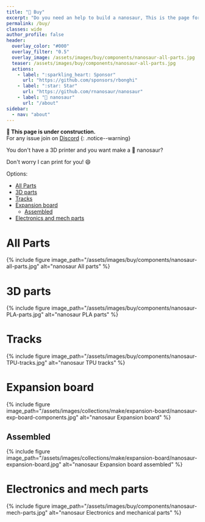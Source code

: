 ```yaml
---
title: "🛒 Buy"
excerpt: "Do you need an help to build a nanosaur, This is the page for you!"
permalink: /buy/
classes: wide
author_profile: false
header:
  overlay_color: "#000"
  overlay_filter: "0.5"
  overlay_image: /assets/images/buy/components/nanosaur-all-parts.jpg
  teaser: /assets/images/buy/components/nanosaur-all-parts.jpg
  actions:
    - label: ":sparkling_heart: Sponsor"
      url: "https://github.com/sponsors/rbonghi"
    - label: ":star: Star"
      url: "https://github.com/rnanosaur/nanosaur"
    - label: "🦕 nanosaur"
      url: "/about"
sidebar:
  - nav: "about"
---
```


**:construction: This page is under construction.**<br/>For any issue join on [Discord](https://discord.gg/NSrC52P5mw)
{: .notice--warning}

You don't have a 3D printer and you want make a 🦕 nanosaur?

Don't worry I can print for you! :smile:

Options:

- [All Parts](#all-parts)
- [3D parts](#3d-parts)
- [Tracks](#tracks)
- [Expansion board](#expansion-board)
  - [Assembled](#assembled)
- [Electronics and mech parts](#electronics-and-mech-parts)

# All Parts

{% include figure image_path="/assets/images/buy/components/nanosaur-all-parts.jpg" alt="nanosaur All parts" %}

# 3D parts

{% include figure image_path="/assets/images/buy/components/nanosaur-PLA-parts.jpg" alt="nanosaur PLA parts" %}

# Tracks

{% include figure image_path="/assets/images/buy/components/nanosaur-TPU-tracks.jpg" alt="nanosaur TPU tracks" %}

# Expansion board

{% include figure image_path="/assets/images/collections/make/expansion-board/nanosaur-exp-board-components.jpg" alt="nanosaur Expansion board" %}

## Assembled

{% include figure image_path="/assets/images/collections/make/expansion-board/nanosaur-expansion-board.jpg" alt="nanosaur Expansion board assembled" %}

# Electronics and mech parts

{% include figure image_path="/assets/images/buy/components/nanosaur-mech-parts.jpg" alt="nanosaur Electronics and mechanical parts" %}
